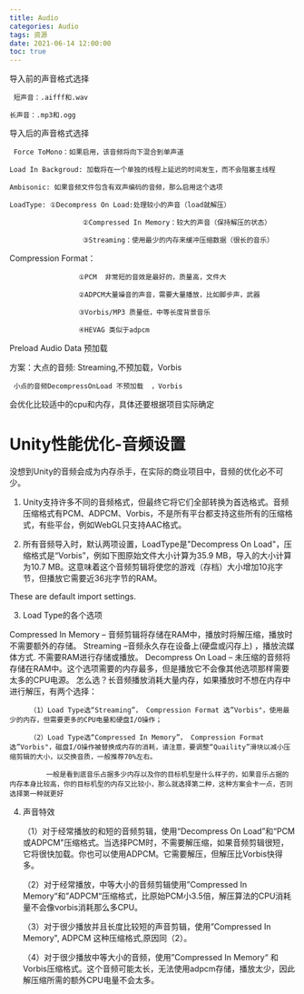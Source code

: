 ```yaml
---
title: Audio
categories: Audio
tags: 资源
date: 2021-06-14 12:00:00
toc: true
---
```


导入前的声音格式选择

     短声音：.aifff和.wav

    长声音：.mp3和.ogg

导入后的声音格式选择

     Force ToMono：如果启用，该音频将向下混合到单声道

    Load In Backgroud: 加载将在一个单独的线程上延迟的时间发生，而不会阻塞主线程

    Ambisonic: 如果音频文件包含有双声编码的音频，那么启用这个选项 

    LoadType: ①Decompress On Load:处理较小的声音（load就解压）

                      ②Compressed In Memory：较大的声音（保持解压的状态）

                      ③Streaming：使用最少的内存来缓冲压缩数据（很长的音乐）

 Compression Format：

                     ①PCM  非常短的音效是最好的，质量高，文件大

                     ②ADPCM大量噪音的声音，需要大量播放，比如脚步声，武器

                     ③Vorbis/MP3 质量低，中等长度背景音乐

                     ④HEVAG 类似于adpcm

Preload Audio Data 预加载

 

方案：大点的音频: Streaming,不预加载，Vorbis

     小点的音频DecompressOnLoad 不预加载  ，Vorbis

会优化比较适中的cpu和内存，具体还要根据项目实际确定

# Unity性能优化-音频设置

没想到Unity的音频会成为内存杀手，在实际的商业项目中，音频的优化必不可少。

1. Unity支持许多不同的音频格式，但最终它将它们全部转换为首选格式。音频压缩格式有PCM、ADPCM、Vorbis，不是所有平台都支持这些所有的压缩格式，有些平台，例如WebGL只支持AAC格式。

2. 所有音频导入时，默认两项设置，LoadType是"Decompress On Load"，压缩格式是“Vorbis”，例如下图原始文件大小计算为35.9 MB，导入的大小计算为10.7 MB。这意味着这个音频剪辑将使您的游戏（存档）大小增加10兆字节，但播放它需要近36兆字节的RAM。

These are default import settings.

3. Load Type的各个选项

Compressed In Memory – 音频剪辑将存储在RAM中，播放时将解压缩，播放时不需要额外的存储。
Streaming –音频永久存在设备上(硬盘或闪存上) ，播放流媒体方式. 不需要RAM进行存储或播放。
Decompress On Load – 未压缩的音频将存储在RAM中。这个选项需要的内存最多，但是播放它不会像其他选项那样需要太多的CPU电源。
         怎么选？长音频播放消耗大量内存，如果播放时不想在内存中进行解压，有两个选择：

         （1）Load Type选“Streaming”， Compression Format 选”Vorbis"，使用最少的内存，但需要更多的CPU电量和硬盘I/O操作；

         （2）Load Type选“Compressed In Memory”， Compression Format 选”Vorbis"，磁盘I/O操作被替换成内存的消耗，请注意，要调整“Quaility”滑块以减小压缩剪辑的大小，以交换音质，一般推荐70%左右。

             一般是看到底音乐占据多少内存以及你的目标机型是什么样子的，如果音乐占据的内存本身比较高，你的目标机型的内存又比较小，那么就选择第二种，这种方案会卡一点，否则选择第一种就更好

4. 声音特效

     （1）对于经常播放的和短的音频剪辑，使用“Decompress On Load”和“PCM或ADPCM"压缩格式。当选择PCM时，不需要解压缩，如果音频剪辑很短，它将很快加载。你也可以使用ADPCM。它需要解压，但解压比Vorbis快得多。

      （2）对于经常播放，中等大小的音频剪辑使用”Compressed In Memory“和”ADPCM“压缩格式，比原始PCM小3.5倍，解压算法的CPU消耗量不会像vorbis消耗那么多CPU。

      （3）对于很少播放并且长度比较短的声音剪辑，使用”Compressed In Memory", ADPCM 这种压缩格式,原因同（2）。

     （4）对于很少播放中等大小的音频，使用”Compressed In Memory“ 和Vorbis压缩格式。这个音频可能太长，无法使用adpcm存储，播放太少，因此解压缩所需的额外CPU电量不会太多。
